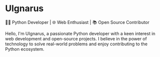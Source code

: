 # UIgnarus
👨‍💻 Python Developer | 🌐 Web Enthusiast | 📚 Open Source Contributor

Hello, I'm UIgnarus, a passionate Python developer with a keen interest in web development and open-source projects. I believe in the power of technology to solve real-world problems and enjoy contributing to the Python ecosystem.